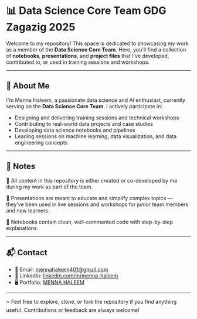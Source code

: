 # 📊 Data Science Core Team GDG Zagazig 2025

Welcome to my repository! This space is dedicated to showcasing my work as a member of the **Data Science Core Team**. Here, you'll find a collection of **notebooks**, **presentations**, and **project files** that I’ve developed, contributed to, or used in training sessions and workshops.

---

## 🧠 About Me

I'm Menna Haleem, a passionate data science and AI enthusiast, currently serving on the **Data Science Core Team**. I actively participate in:

- Designing and delivering training sessions and technical workshops
- Contributing to real-world data projects and case studies
- Developing data science notebooks and pipelines
- Leading sessions on machine learning, data visualization, and data engineering concepts

---


## 🧾 Notes

🔹 All content in this repository is either created or co-developed by me during my work as part of the team.

🔹 Presentations are meant to educate and simplify complex topics — they’ve been used in live sessions and workshops for junior team members and new learners.

🔹 Notebooks contain clean, well-commented code with step-by-step explanations.

---

## 📬 Contact

- 📧 Email: mennahaleem401@gmail.com  
- 🔗 LinkedIn: [linkedin.com/in/menna-haleem](https://www.linkedin.com/in/menna-haleem)
- 🖥️ Portfolio: [MENNA HALEEM](https://github.com/mennahaleem401)

---

⭐ Feel free to explore, clone, or fork the repository if you find anything useful. Contributions or feedback are always welcome!
